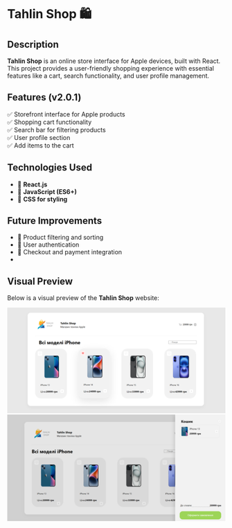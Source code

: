 # Tahlin Shop 🛍️  

## Description  
**Tahlin Shop** is an online store interface for Apple devices, built with React. This project provides a user-friendly shopping experience with essential features like a cart, search functionality, and user profile management.  

## Features (v2.0.1)  
✅ Storefront interface for Apple products  
✅ Shopping cart functionality  
✅ Search bar for filtering products  
✅ User profile section  
✅ Add items to the cart  

## Technologies Used  
- 🚀 **React.js**  
- 🚀 **JavaScript (ES6+)**  
- 🚀 **CSS for styling**  

## Future Improvements  
- 🔹 Product filtering and sorting  
- 🔹 User authentication  
- 🔹 Checkout and payment integration  
- 
## Visual Preview  
Below is a visual preview of the **Tahlin Shop** website:

![Visual of the website](/public/img/README.png)
![Visual of the website](/public/img/README_2.png)